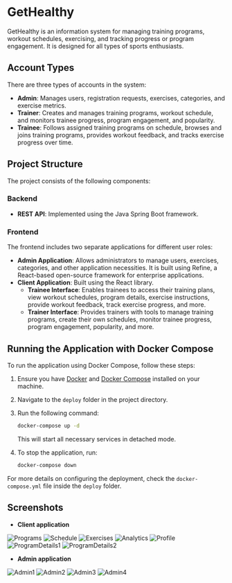 # GetHealthy

GetHealthy is an information system for managing training programs, workout schedules, exercising, and tracking progress or program engagement. It is designed for all types of sports enthusiasts.

## Account Types

There are three types of accounts in the system:

- **Admin**: Manages users, registration requests, exercises, categories, and exercise metrics.
- **Trainer**: Creates and manages training programs, workout schedule, and monitors trainee progress, program engagement, and popularity.
- **Trainee**: Follows assigned training programs on schedule, browses and joins training programs, provides workout feedback, and tracks exercise progress over time.

## Project Structure

The project consists of the following components:

### Backend

- **REST API**: Implemented using the Java Spring Boot framework.

### Frontend

The frontend includes two separate applications for different user roles:

- **Admin Application**: Allows administrators to manage users, exercises, categories, and other application necessities. It is built using Refine, a React-based open-source framework for enterprise applications.
- **Client Application**: Built using the React library.
  - **Trainee Interface**: Enables trainees to access their training plans, view workout schedules, program details, exercise instructions, provide workout feedback, track exercise progress, and more.
  - **Trainer Interface**: Provides trainers with tools to manage training programs, create their own schedules, monitor trainee progress, program engagement, popularity, and more.

## Running the Application with Docker Compose

To run the application using Docker Compose, follow these steps:

1. Ensure you have [Docker](https://www.docker.com/get-started) and [Docker Compose](https://docs.docker.com/compose/) installed on your machine.
2. Navigate to the `deploy` folder in the project directory.
3. Run the following command:

   ```sh
   docker-compose up -d
   ```

   This will start all necessary services in detached mode.

4. To stop the application, run:

   ```sh
   docker-compose down
   ```

For more details on configuring the deployment, check the `docker-compose.yml` file inside the `deploy` folder.

## Screenshots

- **Client application**

![Programs](https://github.com/user-attachments/assets/52fd7665-0b96-4664-a3cc-15f18c748de6)
![Schedule](https://github.com/user-attachments/assets/0ae835ab-676c-4544-b162-ccef8e5b816b)
![Exercises](https://github.com/user-attachments/assets/56f36ec3-4c3f-436e-9023-fa3ec5435f21)
![Analytics](https://github.com/user-attachments/assets/512c0a3c-c7a9-476a-97b1-959c285a419a)
![Profile](https://github.com/user-attachments/assets/0805daea-3e04-4837-a9a0-d956538ecb94)
![ProgramDetails1](https://github.com/user-attachments/assets/3fb14ba5-234c-4c19-ad09-eb6a1edac141)
![ProgramDetails2](https://github.com/user-attachments/assets/fd1d108a-3997-409c-adc7-4d4487e946f0)

- **Admin application**
  
![Admin1](https://github.com/user-attachments/assets/69334cb1-433c-4ea5-b45f-3ab53660076b)
![Admin2](https://github.com/user-attachments/assets/2f7cb8be-676c-4aa8-baf6-8305ef193c3d)
![Admin3](https://github.com/user-attachments/assets/cb75e600-b4a4-4d29-8686-e6e544479b26)
![Admin4](https://github.com/user-attachments/assets/ae23074f-a05e-419d-9d61-e0fd4cd839b8)





